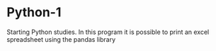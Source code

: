 # Python-1
Starting Python studies. In this program it is possible to print an excel spreadsheet using the pandas library
